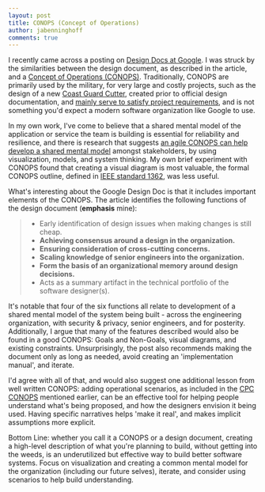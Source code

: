 ```yaml
---
layout: post
title: CONOPS (Concept of Operations)
author: jabenninghoff
comments: true
---
```

I recently came across a posting on [Design Docs at Google](https://www.industrialempathy.com/posts/design-docs-at-google/). I was struck by the similarities between the design document, as described in the article, and a [Concept of Operations (CONOPS)](https://en.wikipedia.org/wiki/Concept_of_operations). Traditionally, CONOPS are primarily used by the military, for very large and costly projects, such as the design of a new [Coast Guard Cutter](/assets/CONOPS_RFPRelease.pdf), created prior to official design documentation, and [mainly serve to satisfy project requirements](https://apps.dtic.mil/sti/tr/pdf/ADA530139.pdf), and is not something you'd expect a modern software organization like Google to use.

In my own work, I've come to believe that a shared mental model of the application or service the team is building is essential for reliability and resilience, and there is research that suggests [an agile CONOPS can help develop a shared mental model](https://onlinelibrary.wiley.com/doi/abs/10.1002/sys.20190) amongst stakeholders, by using visualization, models, and system thinking. My own brief experiment with CONOPS found that creating a visual diagram is most valuable, the formal CONOPS outline, defined in [IEEE standard 1362](https://ieeexplore.ieee.org/document/761853), was less useful.

What's interesting about the Google Design Doc is that it includes important elements of the CONOPS. The article identifies the following functions of the design document (**emphasis** mine):

> - Early identification of design issues when making changes is still cheap.
> - **Achieving consensus around a design in the organization.**
> - **Ensuring consideration of cross-cutting concerns.**
> - **Scaling knowledge of senior engineers into the organization.**
> - **Form the basis of an organizational memory around design decisions.**
> - Acts as a summary artifact in the technical portfolio of the software designer(s).

It's notable that four of the six functions all relate to development of a shared mental model of the system being built - across the engineering organization, with security & privacy, senior engineers, and for posterity. Additionally, I argue that many of the features described would also be found in a good CONOPS: Goals and Non-Goals, visual diagrams, and existing constraints. Unsurprisingly, the post also recommends making the document only as long as needed, avoid creating an 'implementation manual', and iterate.

I'd agree with all of that, and would also suggest one additional lesson from well written CONOPS: adding operational scenarios, as included in the [CPC CONOPS](/assets/CONOPS_RFPRelease.pdf) mentioned earlier, can be an effective tool for helping people understand what's being proposed, and how the designers envision it being used. Having specific narratives helps 'make it real', and makes implicit assumptions more explicit.

Bottom Line: whether you call it a CONOPS or a design document, creating a high-level description of what you're planning to build, without getting into the weeds, is an underutilized but effective way to build better software systems. Focus on visualization and creating a common mental model for the organization (including our future selves), iterate, and consider using scenarios to help build understanding.
